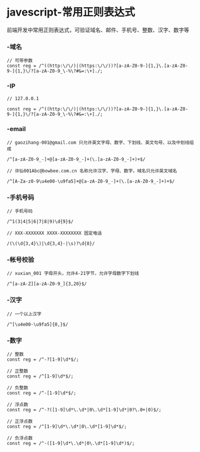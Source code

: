 # javescript-常用正则表达式
前端开发中常用正则表达式，可验证域名、邮件、手机号、整数、汉字、数字等

### -域名
```
// 可带参数
const reg = /^((http:\/\/)|(https:\/\/))?[a-zA-Z0-9-]{1,}\.[a-zA-Z0-9-]{1,}\/?[a-zA-Z0-9_\-%\?#&=:\+]./;
```

### -IP
```
// 127.0.0.1

const reg = /^((http:\/\/)|(https:\/\/))?[a-zA-Z0-9-]{1,}\.[a-zA-Z0-9-]{1,}\/?[a-zA-Z0-9_\-%\?#&=:\+]./;
```


### -email
```
// gaozihang-001@gmail.com 只允许英文字母、数字、下划线、英文句号、以及中划线组成

/^[a-zA-Z0-9_-]+@[a-zA-Z0-9_-]+(\.[a-zA-Z0-9_-]+)+$/

// 许仙001Abc@bowbee.com.cn 名称允许汉字、字母、数字，域名只允许英文域名

/^[A-Za-z0-9\u4e00-\u9fa5]+@[a-zA-Z0-9_-]+(\.[a-zA-Z0-9_-]+)+$/
```

### -手机号码
```
// 手机号码

/^1(3|4|5|6|7|8|9)\d{9}$/

// XXX-XXXXXXX XXXX-XXXXXXXX 固定电话

/(\(\d{3,4}\)|\d{3,4}-|\s)?\d{8}/
```

### -帐号校验

```
// xuxian_001 字母开头，允许4-21字节，允许字母数字下划线

/^[a-zA-Z][a-zA-Z0-9_]{3,20}$/
```

### -汉字

```
// 一个以上汉字

/^[\u4e00-\u9fa5]{0,}$/
```

### -数字
```
// 整数
const reg = /^-?[1-9]\d*$/;

// 正整数
const reg = /^[1-9]\d*$/;

// 负整数
const reg = /^-[1-9]\d*$/;

// 浮点数
const reg = /^-?([1-9]\d*\.\d*|0\.\d*[1-9]\d*|0?\.0+|0)$/;

// 正浮点数
const reg = /^[1-9]\d*\.\d*|0\.\d*[1-9]\d*$/;

// 负浮点数
const reg = /^-([1-9]\d*\.\d*|0\.\d*[1-9]\d*)$/;
```